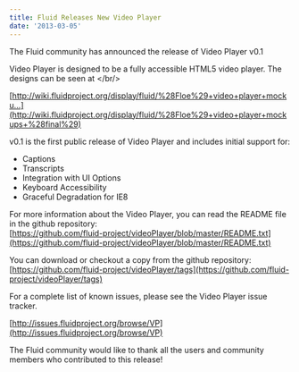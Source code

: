 ```yaml
---
title: Fluid Releases New Video Player
date: '2013-03-05'
---
```

The Fluid community has announced the release of Video Player v0.1

Video Player is designed to be a fully accessible HTML5 video player. The designs can be seen at
</br/>

[http://wiki.fluidproject.org/display/fluid/%28Floe%29+video+player+mocku...](http://wiki.fluidproject.org/display/fluid/%28Floe%29+video+player+mockups+%28final%29)

v0.1 is the first public release of Video Player and includes initial support for:

- Captions
- Transcripts
- Integration with UI Options
- Keyboard Accessibility
- Graceful Degradation for IE8

For more information about the Video Player, you can read the README file in the github repository:<br/>
[https://github.com/fluid-project/videoPlayer/blob/master/README.txt](https://github.com/fluid-project/videoPlayer/blob/master/README.txt)

You can download or checkout a copy from the github repository:
</br>
[https://github.com/fluid-project/videoPlayer/tags](https://github.com/fluid-project/videoPlayer/tags)

For a complete list of known issues, please see the Video Player issue tracker.
</br>

[http://issues.fluidproject.org/browse/VP](http://issues.fluidproject.org/browse/VP)

The Fluid community would like to thank all the users and community members who contributed to this release!
